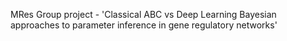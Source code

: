 MRes Group project - 'Classical ABC vs Deep Learning Bayesian approaches to parameter inference in gene regulatory networks'
